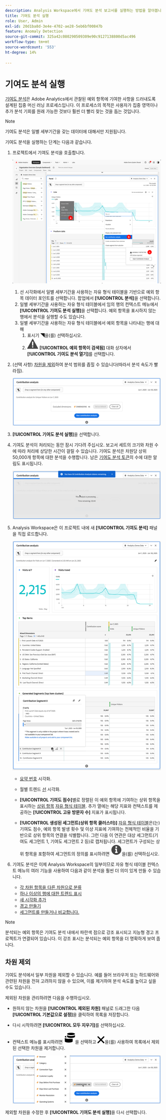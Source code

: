 ```yaml
---
description: Analysis Workspace에서 기여도 분석 보고서를 실행하는 방법을 알아봅니다.
title: 기여도 분석 실행
role: User, Admin
exl-id: 20d1ba8d-3e4e-4702-ae28-5eb6bf00847b
feature: Anomaly Detection
source-git-commit: 325a42c080290509309e90c9127138800d5ac496
workflow-type: tm+mt
source-wordcount: '553'
ht-degree: 14%

---
```


# 기여도 분석 실행

[기여도 분석](/help/analyze/analysis-workspace/c-anomaly-detection/anomaly-detection.md#contribution-analysis)은 Adobe Analytics에서 관찰된 예외 항목에 기여한 사항을 드러내도록 설계된 집중 머신 러닝 프로세스입니다. 이 프로세스의 목적은 사용자가 집중 영역이나 추가 분석 기회를 원래 가능한 것보다 훨씬 더 빨리 찾는 것을 돕는 것입니다.

>[!NOTE]
>
>기여도 분석은 일별 세부기간을 갖는 데이터에 대해서만 지원됩니다.

기여도 분석을 실행하는 단계는 다음과 같습니다.

1. 프로젝트에서 기여도 분석을 호출합니다.

   ![기여도 분석 실행](assets/run-contribution-analysis.png)

   1. 선 시각화에서 일별 세부기간을 사용하는 자유 형식 테이블을 기반으로 예외 항목 데이터 포인트를 선택합니다. 팝업에서 **[!UICONTROL 분석]**&#x200B;을 선택합니다.
   1. 일별 세부기간을 사용하는 자유 형식 테이블에서 임의 행의 컨텍스트 메뉴에서 **[!UICONTROL 기여도 분석 실행]**&#x200B;을 선택합니다. 예외 항목을 표시하지 않는 행에서 분석을 실행할 수도 있습니다.
   1. 일별 세부기간을 사용하는 자유 형식 테이블에서 예외 항목을 나타내는 행에 대해
      1. 표시기 ◥을(를) 선택하십시오.
      1. ![경고](/help/assets/icons/Alert.svg) **[!UICONTROL 예외 항목이 검색됨]** 대화 상자에서 **[!UICONTROL 기여도 분석 열기]**&#x200B;를 선택합니다.



1. (선택 사항) [차원을 제외](#exclude-dimensions)하여 분석 범위를 좁힐 수 있습니다(따라서 분석 속도가 빨라짐).

   ![기여도 분석에서 차원 제외](assets/excluding-dimensions.png)

1. **[!UICONTROL 기여도 분석 실행]**&#x200B;을 선택합니다.

1. 기여도 분석이 처리되는 동안 잠시 기다려 주십시오. 보고서 세트의 크기와 차원 수에 따라 처리에 상당한 시간이 걸릴 수 있습니다. 기여도 분석은 차원당 상위 50,000개 항목에 대한 분석을 수행합니다. 남은 [기여도 분석 토큰](anomaly-detection.md#contribution-analysis-tokens)의 수에 대한 알림도 표시됩니다.

   ![기여도 분석 실행 중](assets/contribution-analysis-executing.png)

1. Analysis Workspace은 이 프로젝트 내에 새 **[!UICONTROL 기여도 분석]** 패널을 직접 로드합니다.

   ![기여도 분석 패널](assets/contribution-analysis.png)

   * [요약 번호](/help/analyze/analysis-workspace/visualizations/summary-number-change.md) 시각화.
   * 월별 트렌드 [선](/help/analyze/analysis-workspace/visualizations/line.md) 시각화.
   * **[!UICONTROL 기여도 점수]**&#x200B;별로 정렬된 이 예외 항목에 기여하는 상위 항목을 표시하는 [상위 항목](/help/analyze/analysis-workspace/visualizations/freeform-table/freeform-table.md) [자유 형식 테이블](/help/analyze/analysis-workspace/c-anomaly-detection/anomaly-detection.md#contribution-analysis). 추가 열에는 해당 지표와 컨텍스트를 제공하는 **[!UICONTROL 고유 방문자 수]** 지표가 표시됩니다.

   * **[!UICONTROL 생성된 세그먼트(상위 항목 클러스터)]** [자유 형식 테이블](/help/analyze/analysis-workspace/visualizations/freeform-table/freeform-table.md)은(는) 기여도 점수, 예외 항목 발생 횟수 및 이상 지표에 기여하는 전체적인 비율을 기반으로 상위 항목의 연결을 식별합니다. 그런 다음 이 연관은 대상 세그먼트(기여도 세그먼트 1, 기여도 세그먼트 2 등)로 캡처됩니다. 세그먼트가 구성되는 상위 항목을 포함하여 세그먼트의 정의를 표시하려면 ![정보](/help/assets/icons/Info.svg)을(를) 선택하십시오.


1. 기여도 분석은 이제 Analysis Workspace의 일부이므로 자유 형식 테이블 컨텍스트 메뉴의 여러 기능을 사용하여 다음과 같이 분석을 훨씬 더 의미 있게 만들 수 있습니다.

   * [각 차원 항목을 다른 차원으로 분류](/help/analyze/analysis-workspace/components/dimensions/t-breakdown-fa.md)
   * [하나 이상의 행에 대한 트렌드 표시](/help/analyze/analysis-workspace/home.md#section_34930C967C104C2B9092BA8DCF2BF81A)
   * [새 시각화 추가](/help/analyze/analysis-workspace/visualizations/freeform-analysis-visualizations.md)
   * [경고 만들기](/help/components/alerts/alerts-overview.md)
   * [세그먼트를 만들거나 비교합니다.](/help/analyze/analysis-workspace/c-panels/c-segment-comparison/segment-comparison.md)

>[!NOTE]
>
>분석되는 예외 항목은 기여도 분석 내에서 파란색 점으로 강조 표시되고 지능형 경고 프로젝트가 연결되어 있습니다. 이 강조 표시는 분석되는 예외 항목을 더 명확하게 보여 줍니다.


## 차원 제외

기여도 분석에서 일부 차원을 제외할 수 있습니다. 예를 들어 브라우저 또는 하드웨어와 관련된 차원을 전혀 고려하지 않을 수 있으며, 이를 제거하여 분석 속도를 높이고 싶을 수도 있습니다.

제외된 차원을 관리하려면 다음을 수행하십시오.

* 원하지 않는 차원을 **[!UICONTROL 제외된 차원]** 패널로 드래그한 다음 **[!UICONTROL 기본값으로 설정]**&#x200B;을 클릭하여 목록을 저장합니다.

* 다시 시작하려면 **[!UICONTROL 모두 지우기]**&#x200B;를 선택하십시오.

* 컨텍스트 메뉴를 표시하려면 ![차원](/help/assets/icons/Dimensions.svg)을 선택하고 ![CrossSize400](/help/assets/icons/CrossSize400.svg)을(를) 사용하여 목록에서 제외된 선택한 차원을 제거합니다.

  ![](assets/excluded-dimensions-list.png)

제외할 차원을 수정한 후 **[!UICONTROL 기여도 분석 실행]**&#x200B;을 다시 선택합니다.

